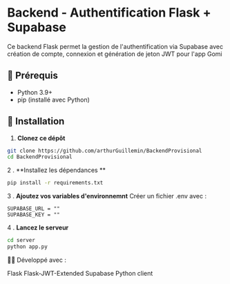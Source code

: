 #  Backend - Authentification Flask + Supabase

Ce backend Flask permet la gestion de l'authentification via Supabase avec création de compte, connexion et génération de jeton JWT pour l'app Gomi

## 🧾 Prérequis

- Python 3.9+
- pip (installé avec Python)

## 🚀 Installation

1. **Clonez ce dépôt**

```bash
git clone https://github.com/arthurGuillemin/BackendProvisional
cd BackendProvisional
```

2 . **Installez les dépendances **
```bash
pip install -r requirements.txt
```
3 . **Ajoutez vos variables d'environnemnt**
Créer un fichier .env avec :

```.env
SUPABASE_URL = ""
SUPABASE_KEY = ""
```

4 . **Lancez le serveur**
```bash
cd server
python app.py
```

🧑‍💻 Développé avec : 

Flask   Flask-JWT-Extended   Supabase Python client


